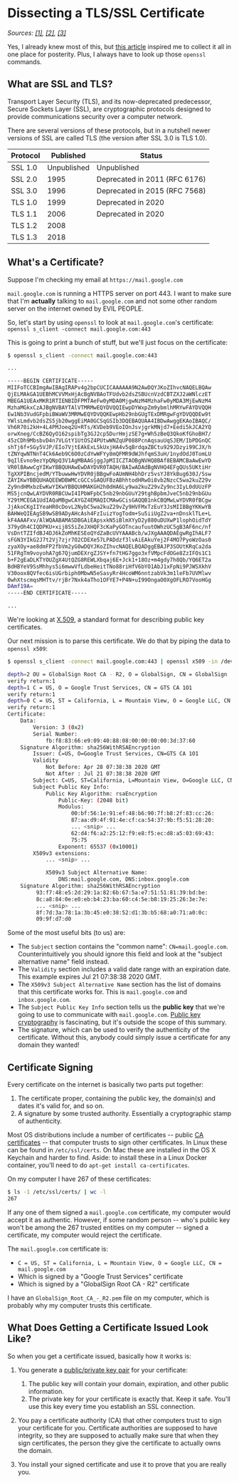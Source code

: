 # Dissecting a TLS/SSL Certificate

_Sources: [[1]](https://jvns.ca/blog/2017/01/31/whats-tls/), [[2]](https://en.wikipedia.org/wiki/Transport_Layer_Security), [[3]](https://en.wikipedia.org/wiki/X.509)_

Yes, I already knew most of this, but [this article](https://jvns.ca/blog/2017/01/31/whats-tls/) inspired me to collect it all in one place for posterity. Plus, I always have to look up those `openssl` commands.

## What are SSL and TLS?

Transport Layer Security (TLS), and its now-deprecated predecessor, Secure Sockets Layer (SSL), are cryptographic protocols designed to provide communications security over a computer network.

There are several versions of these protocols, but in a nutshell newer versions of SSL are called TLS (the version after SSL 3.0 is TLS 1.0).

| Protocol | Published   |  Status                       |
| -------- |-------------|-------------------------------|
| SSL 1.0  | Unpublished | Unpublished                   |
| SSL 2.0  | 1995        | Deprecated in 2011 (RFC 6176) |
| SSL 3.0  | 1996        | Deprecated in 2015 (RFC 7568) |
| TLS 1.0  | 1999        | Deprecated in 2020            |
| TLS 1.1  | 2006        | Deprecated in 2020            |
| TLS 1.2  | 2008        |                               |
| TLS 1.3  | 2018        |                               |

## What's a Certificate?

Suppose I'm checking my email at `https://mail.google.com`

`mail.google.com` is running a HTTPS server on port 443. I want to make sure that I'm **actually** talking to `mail.google.com` and not some other random server on the internet owned by EVIL PEOPLE.

So, let's start by using `openssl` to look at `mail.google.com`'s certificate: `openssl s_client -connect mail.google.com:443`

This is going to print a bunch of stuff, but we'll just focus on the certificate:

```bash
$ openssl s_client -connect mail.google.com:443

...

-----BEGIN CERTIFICATE-----
MIIFoTCCBImgAwIBAgIRAPv4g2bpCUCICAAAAAA9N2AwDQYJKoZIhvcNAQELBQAw
QjELMAkGA1UEBhMCVVMxHjAcBgNVBAoTFUdvb2dsZSBUcnVzdCBTZXJ2aWNlczET
MBEGA1UEAxMKR1RTIENBIDFPMTAeFw0yMDA0MjgwNzM4MzhaFw0yMDA3MjEwNzM4
MzhaMGkxCzAJBgNVBAYTAlVTMRMwEQYDVQQIEwpDYWxpZm9ybmlhMRYwFAYDVQQH
Ew1Nb3VudGFpbiBWaWV3MRMwEQYDVQQKEwpHb29nbGUgTExDMRgwFgYDVQQDEw9t
YWlsLmdvb2dsZS5jb20wggEiMA0GCSqGSIb3DQEBAQUAA4IBDwAwggEKAoIBAQC/
Vh6R70i2kH+4L4PMJoeq2U+RTs/KVDeb9VEoIOnJsvjgrkMNjd7+Eedi5kJCA2YQ
orwXneg/CcBZ6QyO162spibTg3GJ2cp5DurHmjzSE7g+Wh5zBeQ3QkoKfGhoBH7/
45zCDh9MbsbvD4n7VLGtY1UtOSZ4PUtwWNZqUP088PcnAqsauUqSJEM/IbPDGnQC
shTj6f+SGy5VJP/EIo7VjtEAkExLSkUxjHA4v5qBrdqaZBCtu929JDzyi99CJX/h
tZNYqwNTNnT4Ck6Aeb9C6O0zCdYwWFYy8mQFMR9dWJhfqmS3uH/1nydOdJ0TomLU
9qIlEvno9ezYpQNpQ3V1AgMBAAGjggJpMIICZTAOBgNVHQ8BAf8EBAMCBaAwEwYD
VR0lBAwwCgYIKwYBBQUHAwEwDAYDVR0TAQH/BAIwADAdBgNVHQ4EFgQUs5UKtiHr
TgXXPIBncjedM/YTbuwwHwYDVR0jBBgwFoAUmNH4bhDrz5vsYJ8YkBug630J/Ssw
ZAYIKwYBBQUHAQEEWDBWMCcGCCsGAQUFBzABhhtodHRwOi8vb2NzcC5wa2kuZ29v
Zy9ndHMxbzEwKwYIKwYBBQUHMAKGH2h0dHA6Ly9wa2kuZ29vZy9nc3IyL0dUUzFP
MS5jcnQwLAYDVR0RBCUwI4IPbWFpbC5nb29nbGUuY29tghBpbmJveC5nb29nbGUu
Y29tMCEGA1UdIAQaMBgwCAYGZ4EMAQICMAwGCisGAQQB1nkCBQMwLwYDVR0fBCgw
JjAkoCKgIIYeaHR0cDovL2NybC5wa2kuZ29vZy9HVFMxTzEuY3JsMIIBBgYKKwYB
BAHWeQIEAgSB9wSB9ADyAHcAsh4FzIuizYogTodm+Su5iiUgZ2va+nDnsklTLe+L
kF4AAAFxv/AlWQAABAMASDBGAiEApsxkN5iBlmXYyD2y880uDUXwP1lophOidTdY
379yOh4CIQDPKU+xij8S5iZeJXHQF3cKaPyGOTncaufuutOWhzUC5gB3AF6nc/nf
VsDntTZIfdBJ4DJ6kZoMhKESEoQYdZaBcUVYAAABcb/wJXgAAAQDAEgwRgIhALF7
sFGN3YIkG2J7t2Vj7zjr7O2CDEXe57LPADdzf3lvAiEAkuYej2F4MO7PyoWzOas0
zyaXOy+ae8dmFP2fbVm2yG0wDQYJKoZIhvcNAQELBQADggEBAJP3SOUtKRqCa2da
51FRgTm9voyohA7g67QjumDEXrgZJSY+fn7tHG7ggo3xfVMpcFdOGe8ZzIFOs1C1
b+F2gEaDLKTYOUZgX4UtQZG8REWLXbqaj6E+Jck1+18Oz+m4gdy7h8Qb/YQ6ET2a
BdHBYeV9SsMhhys5i6mwwVfLdbeHeitTNo88riHfV6bYO1AbJ1xFpNi9PJWSXkhV
V30oox8QVfec6isUGrbiph0MbwN5eSasyRr4HcoWM6nntzabVk3m1leFb7UVMlwv
0whXtscmqsMHTtv/rjBr7Nxk4aTho1OFYE7+P4N+uI99OngaO0XgOFLRO7VooHGg
DAmf19A=
-----END CERTIFICATE-----

...
```

We're looking at [X.509](https://en.wikipedia.org/wiki/X.509), a standard format for describing public key certificates.

Our next mission is to parse this certificate. We do that by piping the data to `openssl x509`:

```bash
$ openssl s_client -connect mail.google.com:443 | openssl x509 -in /dev/stdin -text -noout

depth=2 OU = GlobalSign Root CA - R2, O = GlobalSign, CN = GlobalSign
verify return:1
depth=1 C = US, O = Google Trust Services, CN = GTS CA 1O1
verify return:1
depth=0 C = US, ST = California, L = Mountain View, O = Google LLC, CN = mail.google.com
verify return:1
Certificate:
    Data:
        Version: 3 (0x2)
        Serial Number:
            fb:f8:83:66:e9:09:40:88:08:00:00:00:00:3d:37:60
    Signature Algorithm: sha256WithRSAEncryption
        Issuer: C=US, O=Google Trust Services, CN=GTS CA 1O1
        Validity
            Not Before: Apr 28 07:38:38 2020 GMT
            Not After : Jul 21 07:38:38 2020 GMT
        Subject: C=US, ST=California, L=Mountain View, O=Google LLC, CN=mail.google.com
        Subject Public Key Info:
            Public Key Algorithm: rsaEncryption
                Public-Key: (2048 bit)
                Modulus:
                    00:bf:56:1e:91:ef:48:b6:90:7f:b8:2f:83:cc:26:
                    87:aa:d9:4f:91:4e:cf:ca:54:37:9b:f5:51:28:20:
                    ... <snip> ...
                    62:d4:f6:a2:25:12:f9:e8:f5:ec:d8:a5:03:69:43:
                    75:75
                Exponent: 65537 (0x10001)
        X509v3 extensions:
            ... <snip> ...

            X509v3 Subject Alternative Name: 
                DNS:mail.google.com, DNS:inbox.google.com
    Signature Algorithm: sha256WithRSAEncryption
         93:f7:48:e5:2d:29:1a:82:6b:67:5a:e7:51:51:81:39:bd:be:
         8c:a8:84:0e:e0:eb:b4:23:ba:60:c4:5e:b8:19:25:26:3e:7e:
         ... <snip> ...
         8f:7d:3a:78:1a:3b:45:e0:38:52:d1:3b:b5:68:a0:71:a0:0c:
         09:9f:d7:d0
```

Some of the most useful bits (to us) are:

* The `Subject` section contains the "common name": `CN=mail.google.com`. Counterintuitively you should ignore this field and look at the "subject alternative name" field instead.
* The `Validity` section includes a valid date range with an expiration date. This example expires Jul 21 07:38:38 2020 GMT.
* The `X509v3 Subject Alternative Name` section has the list of domains that this certificate works for. This is `mail.google.com` and `inbox.google.com`.
* The `Subject Public Key Info` section tells us the **public key** that we're going to use to communicate with `mail.google.com`. [Public key cryptography](https://en.wikipedia.org/wiki/Public-key_cryptography) is fascinating, but it's outside the scope of this summary.
* The signature, which can be used to verify the authenticity of the certificate. Without this, anybody could simply issue a certificate for any domain they wanted!

## Certificate Signing

Every certificate on the internet is basically two parts put together:

1. The certificate proper, containing the public key, the domain(s) and dates it's valid for, and so on.
2. A signature by some trusted authority. Essentially a cryptographic stamp of authenticity.

Most OS distributions include a number of certificates -- public [CA certificates](https://en.wikipedia.org/wiki/Certificate_authority) -- that computer trusts to sign other certificates. In Linux these can be found in `/etc/ssl/certs`. On Mac these are installed in the OS X Keychain and harder to find. Aside: to install these in a Linux Docker container, you'll need to do `apt-get install ca-certificates`.

On my computer I have 267 of these certificates:

```bash
$ ls -1 /etc/ssl/certs/ | wc -l
267
```

If any one of them signed a `mail.google.com` certificate, my computer would accept it as authentic. However, if some random person -- who's public key won't be among the 267 trusted entities on my computer -- signed a certificate, my computer would reject the certificate.

The `mail.google.com` certificate is:

* `C = US, ST = California, L = Mountain View, O = Google LLC, CN = mail.google.com`
* Which is signed by a "Google Trust Services" certificate
* Which is signed by a "GlobalSign Root CA - R2" certificate

I have an `GlobalSign_Root_CA_-_R2.pem` file on my computer, which is probably why my computer trusts this certificate.

## What Does Getting a Certificate Issued Look Like?

So when you get a certificate issued, basically how it works is:

1. You generate a [public/private key pair](https://en.wikipedia.org/wiki/Public-key_cryptography) for your certificate:

    1. The public key will contain your domain, expiration, and other public information.
    2. The private key for your certificate is exactly that. Keep it safe. You'll use this key every time you establish an SSL connection.

2. You pay a certificate authority (CA) that other computers trust to sign your certificate for you. Certificate authorities are supposed to have integrity, so they are supposed to actually make sure that when they sign certificates, the person they give the certificate to actually owns the domain.

3. You install your signed certificate and use it to prove that you are really you.
